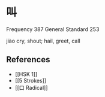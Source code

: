 # 叫
Frequency 387
General Standard 253

jiào
cry, shout; hail, greet, call

## References
- [[HSK 1]]
- [[5 Strokes]]
- [[口 Radical]]